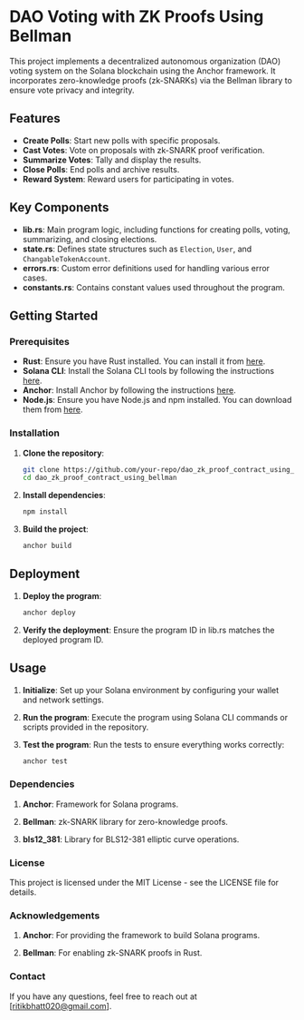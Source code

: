 # DAO Voting with ZK Proofs Using Bellman

This project implements a decentralized autonomous organization (DAO) voting system on the Solana blockchain using the Anchor framework. It incorporates zero-knowledge proofs (zk-SNARKs) via the Bellman library to ensure vote privacy and integrity.

## Features

- **Create Polls**: Start new polls with specific proposals.
- **Cast Votes**: Vote on proposals with zk-SNARK proof verification.
- **Summarize Votes**: Tally and display the results.
- **Close Polls**: End polls and archive results.
- **Reward System**: Reward users for participating in votes.

## Key Components

- **lib.rs**: Main program logic, including functions for creating polls, voting, summarizing, and closing elections.
- **state.rs**: Defines state structures such as `Election`, `User`, and `ChangableTokenAccount`.
- **errors.rs**: Custom error definitions used for handling various error cases.
- **constants.rs**: Contains constant values used throughout the program.

## Getting Started

### Prerequisites

- **Rust**: Ensure you have Rust installed. You can install it from [here](https://www.rust-lang.org/tools/install).
- **Solana CLI**: Install the Solana CLI tools by following the instructions [here](https://docs.solana.com/cli/install-solana-cli-tools).
- **Anchor**: Install Anchor by following the instructions [here](https://book.anchor-lang.com/chapter_2/installation.html).
- **Node.js**: Ensure you have Node.js and npm installed. You can download them from [here](https://nodejs.org/).

### Installation

1. **Clone the repository**:
   ```sh
   git clone https://github.com/your-repo/dao_zk_proof_contract_using_bellman.git
   cd dao_zk_proof_contract_using_bellman

2. **Install dependencies**:
   ```sh
   npm install

3. **Build the project**:
   ```sh
   anchor build

## Deployment

1. **Deploy the program**:
   ```sh
   anchor deploy

2. **Verify the deployment**:
   Ensure the program ID in lib.rs matches the deployed program ID.

## Usage

1. **Initialize**:
   Set up your Solana environment by configuring your wallet and network settings.

2. **Run the program**:
   Execute the program using Solana CLI commands or scripts provided in the repository.

3. **Test the program**:
   Run the tests to ensure everything works correctly:
   ```sh
   anchor test  

### Dependencies

1. **Anchor**: Framework for Solana programs.

2. **Bellman**: zk-SNARK library for zero-knowledge proofs.

3. **bls12_381**: Library for BLS12-381 elliptic curve operations.

### License

This project is licensed under the MIT License - see the LICENSE file for details.

### Acknowledgements

1. **Anchor**: For providing the framework to build Solana programs.

2. **Bellman**: For enabling zk-SNARK proofs in Rust.

### Contact

If you have any questions, feel free to reach out at [ritikbhatt020@gmail.com].
